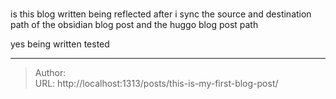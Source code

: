 # 

is this blog written being reflected after i sync the source and destination path of the obsidian blog post and the huggo blog post path

yes being written tested

---

> Author:   
> URL: http://localhost:1313/posts/this-is-my-first-blog-post/  

